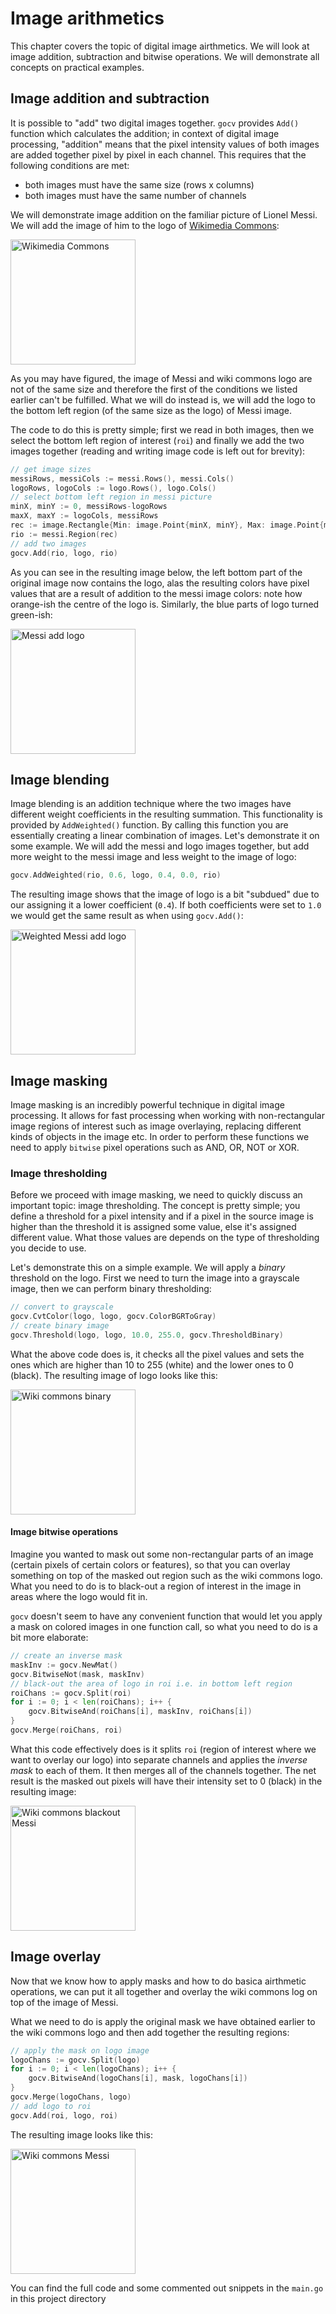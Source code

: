 # Image arithmetics

This chapter covers the topic of digital image airthmetics. We will look at image addition, subtraction and bitwise operations. We will demonstrate all concepts on practical examples.

## Image addition and subtraction

It is possible to "add" two digital images together. `gocv` provides `Add()` function which calculates the addition; in context of digital image processing, "addition" means that the pixel intensity values of both images are added together pixel by pixel in each channel. This requires that the following conditions are met:
* both images must have the same size (rows x columns)
* both images must have the same number of channels

We will demonstrate image addition on the familiar picture of Lionel Messi. We will add the image of him to the logo of [Wikimedia Commons](https://commons.wikimedia.org/wiki/Main_Page):

<img src="./commons.png" alt="Wikimedia Commons" width="200">

As you may have figured, the image of Messi and wiki commons logo are not of the same size and therefore the first of the conditions we listed earlier can't be fulfilled. What we will do instead is, we will add the logo to the bottom left region (of the same size as the logo) of Messi image.

The code to do this is pretty simple; first we read in both images, then we select the bottom left region of interest (`roi`) and finally we add the two images together (reading and writing image code is left out for brevity):

```go
// get image sizes
messiRows, messiCols := messi.Rows(), messi.Cols()
logoRows, logoCols := logo.Rows(), logo.Cols()
// select bottom left region in messi picture
minX, minY := 0, messiRows-logoRows
maxX, maxY := logoCols, messiRows
rec := image.Rectangle{Min: image.Point{minX, minY}, Max: image.Point{maxX, maxY}}
rio := messi.Region(rec)
// add two images
gocv.Add(rio, logo, rio)
```

As you can see in the resulting image below, the left bottom part of the original image now contains the logo, alas the resulting colors have pixel values that are a result of addition to the messi image colors: note how orange-ish the centre of the logo is. Similarly, the blue parts of logo turned green-ish:

<img src="./add_logo_messi.jpeg" alt="Messi add logo" width="200">

## Image blending

Image blending is an addition technique where the two images have different weight coefficients in the resulting summation. This functionality is provided by `AddWeighted()` function. By calling this function you are essentially creating a linear combination of images. Let's demonstrate it on some example. We will add the messi and logo images together, but add more weight to the messi image and less weight to the image of logo:

```go
gocv.AddWeighted(rio, 0.6, logo, 0.4, 0.0, rio)
```

The resulting image shows that the image of logo is a bit "subdued" due to our assigning it a lower coefficient (`0.4`). If both coefficients were set to `1.0` we would get the same result as when using `gocv.Add()`:

<img src="./add_weighted_logo_messi.jpeg" alt="Weighted Messi add logo" width="200">

## Image masking

Image masking is an incredibly powerful technique in digital image processing. It allows for fast processing when working with non-rectangular image regions of interest such as image overlaying, replacing different kinds of objects in the image etc. In order to perform these functions we need to apply `bitwise` pixel operations such as AND, OR, NOT or XOR.

### Image thresholding

Before we proceed with image masking, we need to quickly discuss an important topic: image thresholding. The concept is pretty simple; you define a threshold for a pixel intensity and if a pixel in the source image is higher than the threshold it is assigned some value, else it's assigned different value. What those values are depends on the type of thresholding you decide to use.

Let's demonstrate this on a simple example. We will apply a *binary* threshold on the logo. First we need to turn the image into a grayscale image, then we can perform binary thresholding:

```go
// convert to grayscale
gocv.CvtColor(logo, logo, gocv.ColorBGRToGray)
// create binary image
gocv.Threshold(logo, logo, 10.0, 255.0, gocv.ThresholdBinary)
```

What the above code does is, it checks all the pixel values and sets the ones which are higher than 10 to 255 (white) and the lower ones to 0 (black). The resulting image of logo looks like this:

<img src="./wiki_commons_binary.jpeg" alt="Wiki commons binary" width="200">

#### Image bitwise operations

Imagine you wanted to mask out some non-rectangular parts of an image (certain pixels of certain colors or features), so that you can overlay something on top of the masked out region such as the wiki commons logo. What you need to do is to black-out a region of interest in the image in areas where the logo would fit in.

`gocv` doesn't seem to have any convenient function that would let you apply a mask on colored images in one function call, so what you need to do is a bit more elaborate:

```go
// create an inverse mask
maskInv := gocv.NewMat()
gocv.BitwiseNot(mask, maskInv)
// black-out the area of logo in roi i.e. in bottom left region
roiChans := gocv.Split(roi)
for i := 0; i < len(roiChans); i++ {
	gocv.BitwiseAnd(roiChans[i], maskInv, roiChans[i])
}
gocv.Merge(roiChans, roi)
```
What this code effectively does is it splits `roi` (region of interest where we want to overlay our logo) into separate channels and applies the *inverse mask* to each of them. It then merges all of the channels together. The net result is the masked out pixels will have their intensity set to 0 (black) in the resulting image:

<img src="./wiki_commons_blackout_messi.jpeg" alt="Wiki commons blackout Messi" width="200">

## Image overlay

Now that we know how to apply masks and how to do basica airthmetic operations, we can put it all together and overlay the wiki commons log on top of the image of Messi.

What we need to do is apply the original mask we have obtained earlier to the wiki commons logo and then add together the resulting regions:

```go
// apply the mask on logo image
logoChans := gocv.Split(logo)
for i := 0; i < len(logoChans); i++ {
	gocv.BitwiseAnd(logoChans[i], mask, logoChans[i])
}
gocv.Merge(logoChans, logo)
// add logo to roi
gocv.Add(roi, logo, roi)
```
The resulting image looks like this:

<img src="./wiki_commons_messi.jpeg" alt="Wiki commons Messi" width="200">

You can find the full code and some commented out snippets in the `main.go` in this project directory


